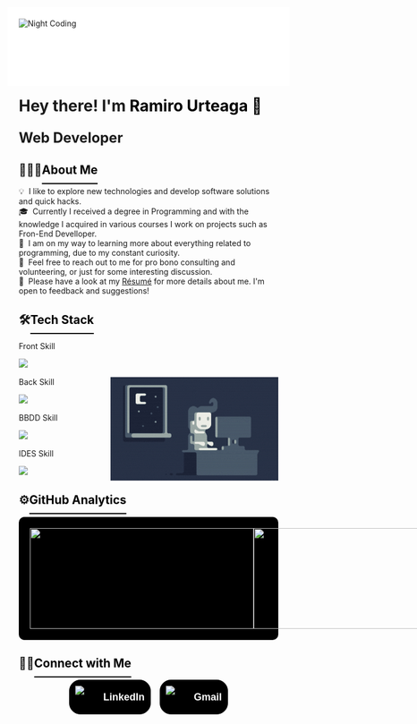 <div style="background-color: white; padding: 20px; height: 100px;">
<div style="background-size: contain; background-position: center; background-repeat: no-repeat; width: 100%; height: 100px;">
  <img src="https://images.pexels.com/photos/2653362/pexels-photo-2653362.jpeg?auto=compress&cs=tinysrgb&w=1260&h=750&dpr=1" alt="Night Coding" style="object-fit: cover; width: 100%; height: 100%;"/>
</div>

<h1><b>Hey there! I'm <span style='color:black'>Ramiro Urteaga 👋</span></b></h1>
<p style='font-size:25px'><b>Web Developer</b></p>

<!-- ## 👋 &nbsp;Hey there! I'm Ramiro -->

<h2>👨🏻‍💻<span style='color:black;text-decoration: underline;text-underline-offset: 1rem;'>About Me</span></h2>

💡 &nbsp;I like to explore new technologies and develop software solutions and quick hacks.\
🎓 &nbsp;Currently I received a degree in Programming and with the knowledge I acquired in various courses I work on projects such as Fron-End Develloper.\
🌱 &nbsp;I am on my way to learning more about everything related to programming, due to my constant curiosity.\
💬 &nbsp;Feel free to reach out to me for pro bono consulting and volunteering, or just for some interesting discussion.\
📄 &nbsp;Please have a look at my [Résumé](https://portafolio-chi-gilt.vercel.app) for more details about me. I'm open to feedback and suggestions!


<h2>🛠<span style='color:black;text-decoration: underline;text-underline-offset: 1rem;'>Tech Stack</span></h2>
<img alt="Night Coding" src="https://raw.githubusercontent.com/AVS1508/AVS1508/master/assets/Night-Coding.gif" align="right" style='margin-top:4rem'/>

<p align="center">
<p>Front Skill</p>
  <a href="">
    <img src="https://skillicons.dev/icons?i=html,css,js,react,nodejs,bootstrap,express" />
  </a>
<p>Back Skill</p>
  <a href="">
    <img src="https://skillicons.dev/icons?i=python,java,dotnet,cs" />
  </a>
<p>BBDD Skill</p>
  <a href="">
    <img src="https://skillicons.dev/icons?i=mysql,mongodb" />
  </a>
<p>IDES Skill</p>
  <a href="">
    <img src="https://skillicons.dev/icons?i=visualstudio,vscode,eclipse,sublime" />
  </a>
</p>

<h2>⚙️<span style='color:black;text-decoration: underline;text-underline-offset: 1rem;'>GitHub Analytics</span></h2> 

<div style="background-color: #000; padding: 20px; border-radius: 10px;">
  <a href="https://github.com/RamiroUrt" style="display: flex; justify-content: space-between;">
    <img height="180em" src="https://github-readme-stats.vercel.app/api?username=RamiroUrt&show_icons=true&theme=dark&include_all_commits=true&count_private=true" width="400px"/>
    <img height="180em" src="https://github-readme-stats.vercel.app/api/top-langs/?username=RamiroUrt&theme=dark&layout=compact&langs_count=8" width="300px"/>
  </a>

</div>

<h2>🤝🏻<span style='color:black;text-decoration: underline;text-underline-offset: 1rem;'>Connect with Me</span></h2>

<p align="center" style='
  display: flex;
  gap:1rem;
  justify-content: center;
  align-items: center;
  text-align: center;'>
  </a>
<a href="https://www.linkedin.com/in/ramiro-urteaga-b32430242/" style="text-decoration: none;">
  <button style='    
      cursor: pointer;
      border-radius: 20px;
      background-color: black;
      border: 1px solid black;    
      padding: 10px;
      display: flex;
      align-items: center;
      justify-content: center;
      text-align: center;'>
      <img src="https://cdn.jsdelivr.net/gh/devicons/devicon/icons/linkedin/linkedin-original.svg" alt="LinkedIn" width="40" height="40" style="vertical-align: middle; margin-right: 10px;"/>
      <span style="color: white; font-weight: bold; font-size: 18px;">LinkedIn</span>
  </button>
</a>
<a href="mailto:urteagaramiro33@gmail.com" style="text-decoration: none;">
  <button style='
      cursor: pointer;
      border-radius: 20px;
      background-color: black;
      border: 1px solid black;    
      padding: 10px;
      display: flex;
      align-items: center;
      justify-content: center;
      text-align: center;'>
      <img src="https://cdn.simpleicons.org/gmail/EA4335" alt="Gmail" width="40" height="40" style="vertical-align: middle; margin-right: 10px;"/>
      <span style="color: white; font-weight: bold; font-size: 18px;">Gmail</span>
  </button>
</p>
</div>
    


